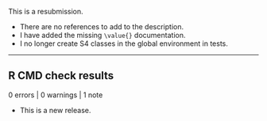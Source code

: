This is a resubmission.

* There are no references to add to the description.
* I have added the missing `\value{}` documentation.
* I no longer create S4 classes in the global environment in tests.

---

## R CMD check results

0 errors | 0 warnings | 1 note

* This is a new release.
